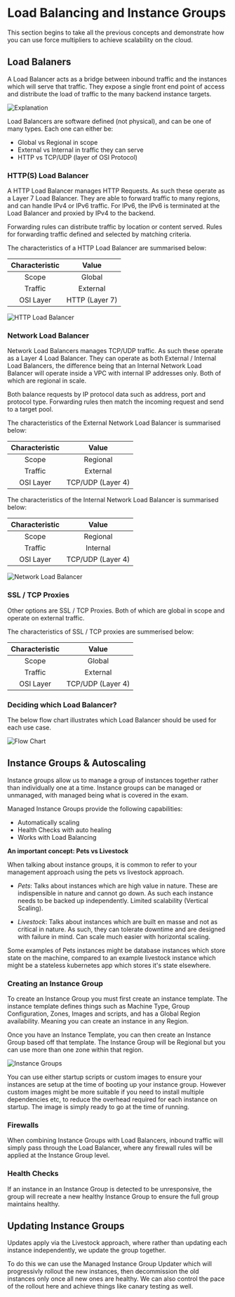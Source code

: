 # Load Balancing and Instance Groups

This section begins to take all the previous concepts and demonstrate how you 
can use force multipliers to achieve scalability on the cloud.

## Load Balaners

A Load Balancer acts as a bridge between inbound traffic and the instances which
will serve that traffic. They expose a single front end point of access and 
distribute the load of traffic to the many backend instance targets.

![Explanation](./assets/010-load-balancer.png)

Load Balancers are software defined (not physical), and can be one of many types.
Each one can either be:
  * Global vs Regional in scope
  * External vs Internal in traffic they can serve
  * HTTP vs TCP/UDP (layer of OSI Protocol)

### HTTP(S) Load Balancer

A HTTP Load Balancer manages HTTP Requests. As such these operate as a Layer 7 Load Balancer.
They are able to forward traffic to many regions, and can handle IPv4 or IPv6 traffic.
For IPv6, the IPv6 is terminated at the Load Balancer and proxied by IPv4 to the
backend.

Forwarding rules can distribute traffic by location or content served. Rules for
forwarding traffic defined and selected by matching criteria.

The characteristics of a HTTP Load Balancer are summarised below:

| Characteristic |      Value     |
|:--------------:|:--------------:|
|      Scope     |     Global     |
|     Traffic    |    External    |
|    OSI Layer   | HTTP (Layer 7) |

![HTTP Load Balancer](./assets/010-http-load-balancer.png)

### Network Load Balancer

Network Load Balancers manages TCP/UDP traffic. As such these operate as a Layer 4 Load Balancer.
They can operate as both External / Internal Load Balancers, the difference being
that an Internal Network Load Balancer will operate inside a VPC with internal
IP addresses only. Both of which are regional in scale.

Both balance requests by IP protocol data such as address, port and protocol type.
Forwarding rules then match the incoming request and send to a target pool.

The characteristics of the External Network Load Balancer is summarised below:

| Characteristic |      Value        |
|:--------------:|:-----------------:|
|      Scope     |     Regional      |
|     Traffic    |    External       |
|    OSI Layer   | TCP/UDP (Layer 4) |

The characteristics of the Internal Network Load Balancer is summarised below:

| Characteristic |      Value        |
|:--------------:|:-----------------:|
|      Scope     |     Regional      |
|     Traffic    |    Internal       |
|    OSI Layer   | TCP/UDP (Layer 4) |

![Network Load Balancer](./assets/010-network-load-balancers.png)

### SSL / TCP Proxies

Other options are SSL / TCP Proxies. Both of which are global in scope and 
operate on external traffic.

The characteristics of SSL / TCP proxies are summerised below:

| Characteristic |      Value        |
|:--------------:|:-----------------:|
|      Scope     |     Global        |
|     Traffic    |    External       |
|    OSI Layer   | TCP/UDP (Layer 4) |

### Deciding which Load Balancer?

The below flow chart illustrates which Load Balancer should be used for each 
use case.

![Flow Chart](./assets/010-choosing-load-balancer.png)

## Instance Groups & Autoscaling

Instance groups allow us to manage a group of instances together rather than 
individually one at a time. Instance groups can be managed or unmanaged, with
managed being what is covered in the exam.

Managed Instance Groups provide the following capabilities:
  * Automatically scaling
  * Health Checks with auto healing
  * Works with Load Balancing

**An important concept: Pets vs Livestock**

When talking about instance groups, it is common to refer to your management
approach using the pets vs livestock approach.
  * *Pets*: Talks about instances which are high value in nature. 
      These are indispensible in nature and cannot go down. As such each instance
      needs to be backed up independently. Limited scalability (Vertical Scaling).

  * *Livestock*: Talks about instances which are built en masse and not as critical in nature.
      As such, they can tolerate downtime and are designed with failure in mind.
      Can scale much easier with horizontal scaling.

Some examples of Pets instances might be database instances which store state on 
the machine, compared to an example livestock instance which might be a stateless
kubernetes app which stores it's state elsewhere.

### Creating an Instance Group

To create an Instance Group you must first create an instance template. The instance
template defines things such as Machine Type, Group Configuration, Zones, Images
and scripts, and has a Global Region availability. Meaning you can create an instance
in any Region.

Once you have an Instance Template, you can then create an Instance Group based off
that template. The Instance Group will be Regional but you can use more than one
zone within that region.

![Instance Groups](./assets/010-instance-groups.png)

You can use either startup scripts or custom images to ensure your instances are
setup at the time of booting up your instance group. However custom images might
be more suitable if you need to install multiple dependencies etc, to reduce the 
overhead required for each instance on startup. The image is simply ready to go
at the time of running.

### Firewalls

When combining Instance Groups with Load Balancers, inbound traffic will simply
pass through the Load Balancer, where any firewall rules will be applied at the 
Instance Group level.

### Health Checks

If an instance in an Instance Group is detected to be unresponsive, the group
will recreate a new healthy Instance Group to ensure the full group maintains 
healthy.

## Updating Instance Groups

Updates apply via the Livestock approach, where rather than updating each instance
independently, we update the group together.

To do this we can use the Managed Instance Group Updater which will progressivly 
rollout the new instances, then decommission the old instances only once all new
ones are healthy. We can also control the pace of the rollout here and achieve 
things like canary testing as well.
